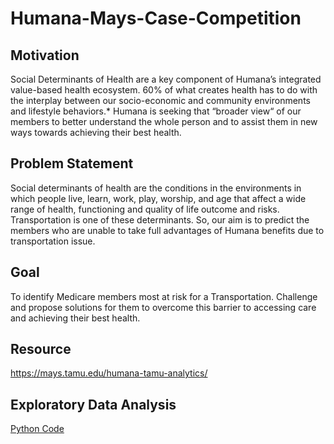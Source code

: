 # Humana-Mays-Case-Competition

## Motivation
Social Determinants of Health are a key component of Humana’s integrated value-based health ecosystem. 60% of what creates health has to do with the interplay between our socio-economic and community environments and lifestyle behaviors.* Humana is seeking that “broader view“ of our members to better understand the whole person and to assist them in new ways towards achieving their best health.

## Problem Statement
Social determinants of health are the conditions in the environments in which people live, learn, work, play, worship, and age that affect a wide range of health, functioning and quality of life outcome and risks. Transportation is one of these determinants. So, our aim is to predict the members who are unable to take full advantages of Humana benefits due to transportation issue.

## Goal
To identify Medicare members most at risk for a Transportation. Challenge and propose solutions for them to overcome this barrier to accessing care and achieving their best health.

## Resource
https://mays.tamu.edu/humana-tamu-analytics/

## Exploratory Data Analysis

[Python Code](https://github.com/Harikapenjerla/Humana-Mays-Case-Competition/blob/master/Exploratory_Data_Analysis_HUMANA.ipynb)
